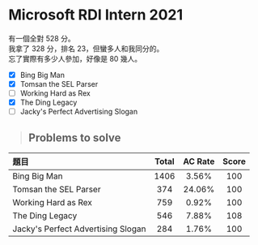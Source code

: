 # Microsoft RDI Intern 2021

有一個全對 528 分。  
我拿了 328 分，排名 23，但蠻多人和我同分的。  
忘了實際有多少人參加，好像是 80 幾人。

- [x] Bing Big Man
- [x] Tomsan the SEL Parser
- [ ] Working Hard as Rex
- [x] The Ding Legacy
- [ ] Jacky's Perfect Advertising Slogan

> ## Problems to solve

|題目|Total|AC Rate|Score|
|:----|:---:|:---:|:---:|
|Bing Big Man|1406|3.56%|100|
|Tomsan the SEL Parser|374|24.06%|100|
|Working Hard as Rex|759|0.92%|100|
|The Ding Legacy|546|7.88%|108|
|Jacky's Perfect Advertising Slogan|284|1.76%|100|

